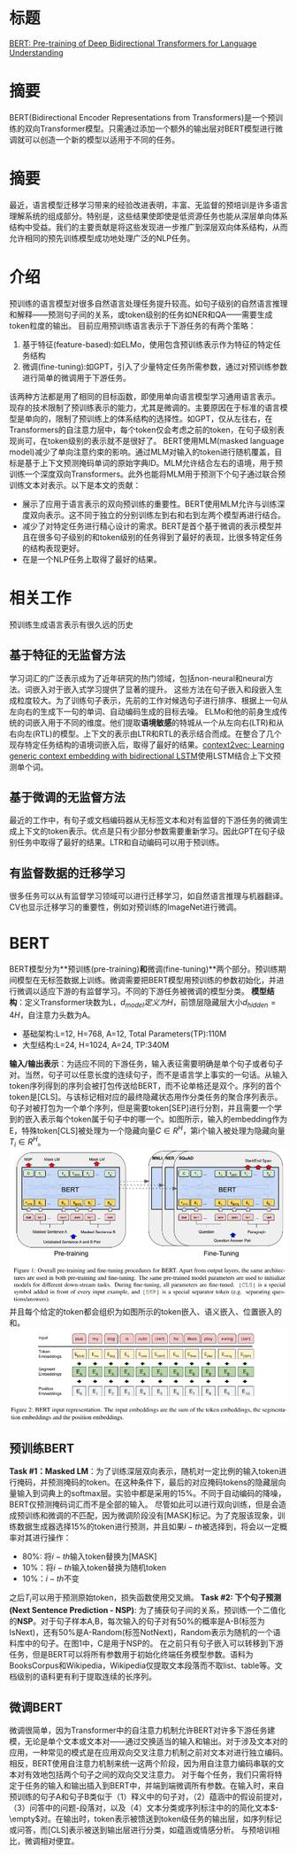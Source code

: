 # 标题
[BERT: Pre-training of Deep Bidirectional Transformers for
Language Understanding](https://arxiv.org/abs/1810.04805)
# 摘要
BERT(Bidirectional Encoder Representations from Transformers)是一个预训练的双向Transformer模型。只需通过添加一个额外的输出层对BERT模型进行微调就可以创造一个新的模型以适用于不同的任务。
# 摘要
最近，语言模型迁移学习带来的经验改进表明，丰富、无监督的预培训是许多语言理解系统的组成部分。特别是，这些结果使即使是低资源任务也能从深层单向体系结构中受益。我们的主要贡献是将这些发现进一步推广到深层双向体系结构，从而允许相同的预先训练模型成功地处理广泛的NLP任务。
# 介绍
预训练的语言模型对很多自然语言处理任务提升较高。如句子级别的自然语言推理和解释——预测句子间的关系，或token级别的任务如NER和QA——需要生成token粒度的输出。
目前应用预训练语言表示于下游任务的有两个策略：
1. 基于特征(feature-based):如ELMo，使用包含预训练表示作为特征的特定任务结构
2. 微调(fine-tuning):如GPT，引入了少量特定任务所需参数，通过对预训练参数进行简单的微调用于下游任务。

该两种方法都是用了相同的目标函数，即使用单向语言模型学习通用语言表示。
现存的技术限制了预训练表示的能力，尤其是微调的。主要原因在于标准的语言模型是单向的，限制了预训练上的体系结构的选择性。如GPT，仅从左往右，在Transformers的自注意力层中，每个token仅会考虑之前的token，在句子级别表现尚可，在token级别的表示就不是很好了。
BERT使用MLM(masked language model)减少了单向注意约束的影响。通过MLM对输入的token进行随机覆盖，目标是基于上下文预测掩码单词的原始字典ID。MLM允许结合左右的语境，用于预训练一个深度双向Transformers。此外也能将MLM用于预测下个句子通过联合预训练文本对表示。以下是本文的贡献：
- 展示了应用于语言表示的双向预训练的重要性。BERT使用MLM允许与训练深度双向表示。这不同于独立的分别训练左到右和右到左两个模型再进行结合。
- 减少了对特定任务进行精心设计的需求。BERT是首个基于微调的表示模型并且在很多句子级别的和token级别的任务得到了最好的表现，比很多特定任务的结构表现更好。
- 在是一个NLP任务上取得了最好的结果。

# 相关工作
预训练生成语言表示有很久远的历史
## 基于特征的无监督方法
学习词汇的广泛表示成为了近年研究的热门领域，包括non-neural和neural方法。词嵌入对于嵌入式学习提供了显著的提升。
这些方法在句子嵌入和段嵌入生成粒度较大。为了训练句子表示，先前的工作对候选句子进行排序、根据上一句从左向右的生成下一句的单词、自动编码生成的目标去噪。
ELMo和他的前身生成传统的词嵌入用于不同的维度。他们提取**语境敏感**的特城从一个从左向右(LTR)和从右向左(RTL)的模型。上下文的表示由LTR和RTL的表示结合而成。在整合了几个现存特定任务结构的语境词嵌入后，取得了最好的结果。[context2vec: Learning generic context embedding with bidirectional LSTM](https://aclanthology.org/K16-1006.pdf)使用LSTM结合上下文预测单个词。
## 基于微调的无监督方法
最近的工作中，有句子或文档编码器从无标签文本和对有监督的下游任务的微调生成上下文的token表示。优点是只有少部分参数需要重新学习。因此GPT在句子级别任务中取得了最好的结果。LTR和自动编码可以用于预训练。
## 有监督数据的迁移学习
很多任务可以从有监督学习领域可以进行迁移学习，如自然语言推理与机器翻译。CV也显示迁移学习的重要性，例如对预训练的ImageNet进行微调。
# BERT
BERT模型分为**预训练(pre-training)**和**微调(fine-tuning)**两个部分。预训练期间模型在无标签数据上训练。微调需要把BERT模型用预训练的参数初始化，并进行微调以适应下游的有监督学习。不同的下游任务被微调的模型分类。
**模型结构**：定义Transformer块数为L，$d_{model}定义为H$，前馈层隐藏层大小$d_{hidden}=4H$，自注意力头数为A。
- 基础架构:L=12, H=768, A=12, Total Parameters(TP):110M
- 大型结构:L=24, H=1024, A=24, TP:340M

**输入/输出表示**：为适应不同的下游任务，输入表征需要明确是单个句子或者句子对。当然，句子可以任意长度的连续句子，而不是语言学上事实的一句话。从输入token序列得到的序列会被打包传送给BERT，而不论单格还是双个。序列的首个token是[CLS]。与该标记相对应的最终隐藏状态用作分类任务的聚合序列表示。句子对被打包为一个单个序列，但是需要token[SEP]进行分割，并且需要一个学到的嵌入表示每个token属于句子中的哪一个。如图所示，输入的embedding作为E，特殊token[CLS]被处理为一个隐藏向量$C\in R^H$，第i个输入被处理为隐藏向量$T_i\in R^H$。
![BERT架构](../image/BERT%2001.png "BERT架构")
并且每个给定的token都会组织为如图所示的token嵌入、语义嵌入、位置嵌入的和。
![input token embedding](../image/BERT%2002.png "input token embedding")
## 预训练BERT
**Task #1：Masked LM**：为了训练深层双向表示，随机对一定比例的输入token进行掩码，并预测掩码的token。在这种条件下，最后的对应掩码tokens的隐藏层向量输入到词典上的softmax层。实验中都是采用的15%。不同于自动编码的降噪，BERT仅预测掩码词汇而不是全部的输入。
尽管如此可以进行双向训练，但是会造成预训练和微调的不匹配，因为微调阶段没有[MASK]标记。为了克服该现象，训练数据生成器选择15%的token进行预测，并且如果$i-th$被选择到，将会以一定概率对其进行操作：
- 80%: 将$i-th$输入token替换为[MASK]
- 10%：将$i-th$输入token替换为随机token
- 10%：$i-th$不变

之后$T_i$可以用于预测原始token，损失函数使用交叉熵。
**Task #2: 下个句子预测(Next Sentence Prediction - NSP)**:
为了捕获句子间的关系，预训练一个二值化的**NSP**。对于句子样本A,B，每次输入的句子对有50%的概率是A-B(标签为IsNext)，还有50%是A-Random(标签NotNext)，Random表示为随机的一个语料库中的句子。在图1中，C是用于NSP的。
在之前只有句子嵌入可以转移到下游任务，但是BERT可以将所有参数用于初始化终端任务模型参数。语料为BooksCorpus和Wikipedia，Wikipedia仅提取文本段落而不取list、table等。文档级别的语料更有利于提取连续的长序列。
## 微调BERT
微调很简单，因为Transformer中的自注意力机制允许BERT对许多下游任务建模，无论是单个文本或文本对——通过交换适当的输入和输出。对于涉及文本对的应用，一种常见的模式是在应用双向交叉注意力机制之前对文本对进行独立编码。相反，BERT使用自注意力机制来统一这两个阶段，因为用自注意力编码串联的文本对有效地包括两个句子之间的双向交叉注意力。
对于每个任务，我们只需将特定于任务的输入和输出插入到BERT中，并端到端微调所有参数。在输入时，来自预训练的句子A和句子B类似于（1）释义中的句子对，（2）蕴涵中的假设前提对，（3）问答中的问题-段落对，以及（4）文本分类或序列标注中的的简化文本$-\empty$对。在输出时，token表示被馈送到token级任务的输出层，如序列标记或问答，而[CLS]表示被送到输出层进行分类，如蕴涵或情感分析。
与预培训相比，微调相对便宜。